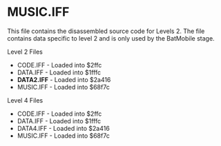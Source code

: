 # MUSIC.IFF
This file contains the disassembled source code for Levels 2.
The file contains data specific to level 2 and is only used by the BatMobile stage.

Level 2 Files
 - CODE.IFF - Loaded into $2ffc
 - DATA.IFF - Loaded into $1fffc
 - **DATA2.IFF** - Loaded into $2a416
 - MUSIC.IFF - Loaded into $68f7c

 Level 4 Files
 - CODE.IFF - Loaded into $2ffc
 - DATA.IFF - Loaded into $1fffc
 - DATA4.IFF - Loaded into $2a416
 - MUSIC.IFF - Loaded into $68f7c